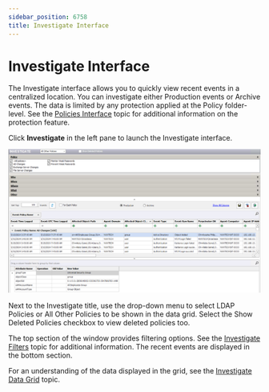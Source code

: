```yaml
---
sidebar_position: 6758
title: Investigate Interface
---
```


# Investigate Interface

The Investigate interface allows you to quickly view recent events in a centralized location. You can investigate either Production events or Archive events. The data is limited by any protection applied at the Policy folder-level. See the [Policies Interface](../Policies/Overview "Policies Interface") topic for additional information on the protection feature.

Click **Investigate** in the left pane to launch the Investigate interface.

![Investigate Interface](../../../../../../static/images/ThreatPrevention_7.5/Content/Resources/Images/ThreatPrevention/Investigate/InvestigateInterface.png "Investigate Interface")

Next to the Investigate title, use the drop-down menu to select LDAP Policies or All Other Policies to be shown in the data grid. Select the Show Deleted Policies checkbox to view deleted policies too.

The top section of the window provides filtering options. See the [Investigate Filters](Filters "Investigate Filters") topic for additional information. The recent events are displayed in the bottom section.

For an understanding of the data displayed in the grid, see the [Investigate Data Grid](DataGrid "Investigate Data Grid") topic.
